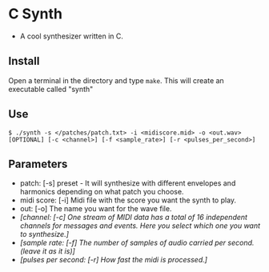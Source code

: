 # C Synth
<ul>
  <li>A cool synthesizer written in C.</li>
</ul>

## Install
Open a terminal in the directory and type ```make```. 
This will create an executable called "synth"

## Use
```$ ./synth -s </patches/patch.txt> -i <midiscore.mid> -o <out.wav> [OPTIONAL] [-c <channel>] [-f <sample_rate>] [-r <pulses_per_second>]```

## Parameters

* patch: [-s] preset - It will synthesize with different envelopes and harmonics depending on what patch you choose. 
* midi score: [-i] Midi file with the score you want the synth to play. 
* out: [-o] The name you want for the wave file.
* _[channel: [-c] One stream of MIDI data has a total of 16 independent channels for messages and events. Here you select which one you want to synthesize.]_
* _[sample rate: [-f] The number of samples of audio carried per second. (leave it as it is)]_
* _[pulses per second: [-r] How fast the midi is processed.]_


